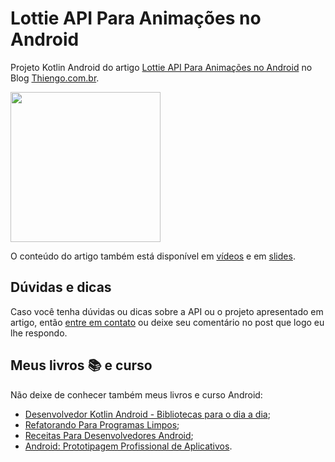 # Lottie API Para Animações no Android

Projeto Kotlin Android do artigo [Lottie API Para Animações no Android](https://www.thiengo.com.br/lottie-api-para-animacoes-no-android) no Blog [Thiengo.com.br](https://www.thiengo.com.br).

<img src="https://www.thiengo.com.br/img/post/normal/f711jdh1nqp7vvlu077ammnkj282cb0e2169ce086b078eccb720f60f49.gif" width="240">

O conteúdo do artigo também está disponível em [vídeos](https://www.thiengo.com.br/lottie-api-para-animacoes-no-android#title-42) e em [slides](https://www.thiengo.com.br/lottie-api-para-animacoes-no-android#title-41).

## Dúvidas e dicas

Caso você tenha dúvidas ou dicas sobre a API ou o projeto apresentado em artigo, então [entre em contato](https://www.thiengo.com.br/contato) ou deixe seu comentário no post que logo eu lhe respondo.

## Meus livros 📚 e curso

Não deixe de conhecer também meus livros e curso Android:

- [Desenvolvedor Kotlin Android - Bibliotecas para o dia a dia](https://www.thiengo.com.br/livro-desenvolvedor-kotlin-android);
- [Refatorando Para Programas Limpos](https://www.thiengo.com.br/livro-refatorando-para-programas-limpos);
- [Receitas Para Desenvolvedores Android](https://www.thiengo.com.br/livro-receitas-para-desenvolvedores-android);
- [Android: Prototipagem Profissional de Aplicativos](https://www.udemy.com/course/android-prototipagem-profissional-de-aplicativos/?locale=pt_BR&persist_locale=).
